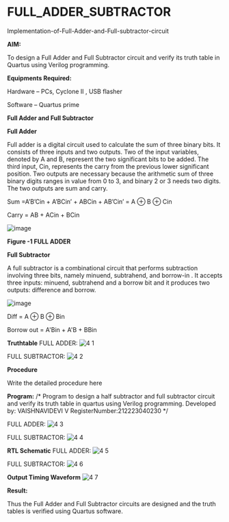 # FULL_ADDER_SUBTRACTOR

Implementation-of-Full-Adder-and-Full-subtractor-circuit

**AIM:**

To design a Full Adder and Full Subtractor circuit and verify its truth table in Quartus using Verilog programming.

**Equipments Required:**

Hardware – PCs, Cyclone II , USB flasher

Software – Quartus prime

**Full Adder and Full Subtractor**

**Full Adder**

Full adder is a digital circuit used to calculate the sum of three binary bits. It consists of three inputs and two outputs. Two of the input variables, denoted by A and B, represent the two significant bits to be added. The third input, Cin, represents the carry from the previous lower significant position. Two outputs are necessary because the arithmetic sum of three binary digits ranges in value from 0 to 3, and binary 2 or 3 needs two digits. The two outputs are sum and carry.

Sum =A’B’Cin + A’BCin’ + ABCin + AB’Cin’ = A ⊕ B ⊕ Cin 

Carry = AB + ACin + BCin

![image](https://github.com/naavaneetha/FULL_ADDER_SUBTRACTOR/assets/154305477/0f30ba51-5ffb-4198-845f-18e054f675e7)

**Figure -1 FULL ADDER**

**Full Subtractor**

A full subtractor is a combinational circuit that performs subtraction involving three bits, namely minuend, subtrahend, and borrow-in . It accepts three inputs: minuend, subtrahend and a borrow bit and it produces two outputs: difference and borrow.

![image](https://github.com/naavaneetha/FULL_ADDER_SUBTRACTOR/assets/154305477/02b24f51-ab51-4304-9ad6-7b81ffc1ead5)

Diff = A ⊕ B ⊕ Bin 

Borrow out = A'Bin + A'B + BBin

**Truthtable**
FULL ADDER:
![4 1](https://github.com/vaishnavidevi23013992/FULL_ADDER_SUBTRACTOR/assets/151864235/d4602f47-367b-49a7-a5c3-7d70cb3d4ec1)
 
 
FULL SUBTRACTOR:
![4 2](https://github.com/vaishnavidevi23013992/FULL_ADDER_SUBTRACTOR/assets/151864235/37d0c376-2243-43a3-9adf-91d5ff802610)

**Procedure**

Write the detailed procedure here

**Program:**
/* Program to design a half subtractor and full subtractor circuit and verify its truth table in quartus using Verilog programming.
Developed by: VAISHNAVIDEVI V
RegisterNumber:212223040230
*/

FULL ADDER:
![4 3](https://github.com/vaishnavidevi23013992/FULL_ADDER_SUBTRACTOR/assets/151864235/edee3917-43f8-4180-94bf-6e5e97340c3d)

FULL SUBTRACTOR:
![4 4](https://github.com/vaishnavidevi23013992/FULL_ADDER_SUBTRACTOR/assets/151864235/7ca8edc2-5bf5-406d-ab48-5cea358ddef0)




**RTL Schematic**
FULL ADDER:
![4 5](https://github.com/vaishnavidevi23013992/FULL_ADDER_SUBTRACTOR/assets/151864235/9fce1d18-f774-46bc-b01b-664433871ad9)

FULL SUBTRACTOR: 
![4 6](https://github.com/vaishnavidevi23013992/FULL_ADDER_SUBTRACTOR/assets/151864235/38e916f9-4f1d-4f27-a5cc-96a3c80bcc2f)


**Output Timing Waveform**
  ![4 7](https://github.com/vaishnavidevi23013992/FULL_ADDER_SUBTRACTOR/assets/151864235/ba9684c7-7245-401a-b722-3f626eaf69bf)

**Result:**

Thus the Full Adder and Full Subtractor circuits are designed and the truth tables is verified using Quartus software.



